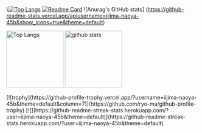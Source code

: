 \\[![Top Langs](https://github-readme-stats.vercel.app/api/top-langs/?username=iijima-naoya-45b&theme=iijima-naoya-45b&layout=default)](https://github.com/anuraghazra/github-readme-stats)
[![Readme Card](https://github-readme-stats.vercel.app/api/pin/?username=iijima-naoya-45b&repo=iijima-naoya-45b&theme=default)](https://github.com/iijima-naoya-45b/iijima-naoya-45b)
![Anurag's GitHub stats]
(https://github-readme-stats.vercel.app/apiusername=iijima-naoya-45b&show_icons=true&theme=default)
<p align="left"> 
  <img alt="Top Langs" height="150px" src="https://github-readme-stats.vercel.app/api/top-langs/?username=tomo1227&layout=compact&count_private=true&show_icons=true&theme=tokyonight" />
  <img alt="github stats" height="150px" src="https://github-readme-stats.vercel.app/api?username=tomo1227&count_private=true&show_icons=true&show_icons=true&theme=tokyonight" />
</p>
[![trophy](https://github-profile-trophy.vercel.app/?username=iijima-naoya-45b&theme=default&column=7)](https://github.com/ryo-ma/github-profile-trophy)
[![](https://github-readme-streak-stats.herokuapp.com/?user=iijima-naoya-45b&theme=default)](https://github-readme-streak-stats.herokuapp.com/?user=iijima-naoya-45b&theme=default)
